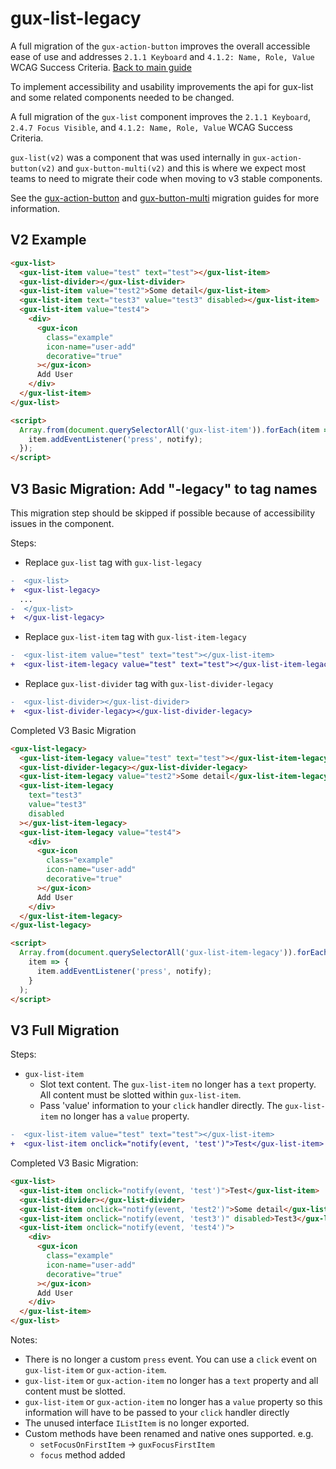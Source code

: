 # gux-list-legacy

A full migration of the `gux-action-button` improves the overall accessible ease of use and addresses `2.1.1 Keyboard` and `4.1.2: Name, Role, Value` WCAG Success Criteria.
[Back to main guide](./readme.md)

To implement accessibility and usability improvements the api for gux-list and some related components needed to be changed.

A full migration of the `gux-list` component improves the `2.1.1 Keyboard`, `2.4.7 Focus Visible`, and `4.1.2: Name, Role, Value` WCAG Success Criteria.

`gux-list(v2)` was a component that was used internally in `gux-action-button(v2)` and `gux-button-multi(v2)` and this is where we expect most teams to need to migrate their code when moving to v3 stable components.

See the [gux-action-button](./gux-action-button-legacy.md) and [gux-button-multi](./gux-button-multi-legacy.md) migration guides for more information.

## V2 Example

```html
<gux-list>
  <gux-list-item value="test" text="test"></gux-list-item>
  <gux-list-divider></gux-list-divider>
  <gux-list-item value="test2">Some detail</gux-list-item>
  <gux-list-item text="test3" value="test3" disabled></gux-list-item>
  <gux-list-item value="test4">
    <div>
      <gux-icon
        class="example"
        icon-name="user-add"
        decorative="true"
      ></gux-icon>
      Add User
    </div>
  </gux-list-item>
</gux-list>

<script>
  Array.from(document.querySelectorAll('gux-list-item')).forEach(item => {
    item.addEventListener('press', notify);
  });
</script>
```

## V3 Basic Migration: Add "-legacy" to tag names

This migration step should be skipped if possible because of accessibility issues in the component.

Steps:

- Replace `gux-list` tag with `gux-list-legacy`

```diff
-  <gux-list>
+  <gux-list-legacy>
  ...
-  </gux-list>
+  </gux-list-legacy>
```

- Replace `gux-list-item` tag with `gux-list-item-legacy`

```diff
-  <gux-list-item value="test" text="test"></gux-list-item>
+  <gux-list-item-legacy value="test" text="test"></gux-list-item-legacy>
```

- Replace `gux-list-divider` tag with `gux-list-divider-legacy`

```diff
-  <gux-list-divider></gux-list-divider>
+  <gux-list-divider-legacy></gux-list-divider-legacy>
```

Completed V3 Basic Migration

```html
<gux-list-legacy>
  <gux-list-item-legacy value="test" text="test"></gux-list-item-legacy>
  <gux-list-divider-legacy></gux-list-divider-legacy>
  <gux-list-item-legacy value="test2">Some detail</gux-list-item-legacy>
  <gux-list-item-legacy
    text="test3"
    value="test3"
    disabled
  ></gux-list-item-legacy>
  <gux-list-item-legacy value="test4">
    <div>
      <gux-icon
        class="example"
        icon-name="user-add"
        decorative="true"
      ></gux-icon>
      Add User
    </div>
  </gux-list-item-legacy>
</gux-list-legacy>

<script>
  Array.from(document.querySelectorAll('gux-list-item-legacy')).forEach(
    item => {
      item.addEventListener('press', notify);
    }
  );
</script>
```

## V3 Full Migration

Steps:

- `gux-list-item`
  - Slot text content. The `gux-list-item` no longer has a `text` property. All content must be slotted within `gux-list-item`.
  - Pass 'value' information to your `click` handler directly. The `gux-list-item` no longer has a `value` property.

```diff
-  <gux-list-item value="test" text="test"></gux-list-item>
+  <gux-list-item onclick="notify(event, 'test')">Test</gux-list-item>
```

Completed V3 Basic Migration:

```html
<gux-list>
  <gux-list-item onclick="notify(event, 'test')">Test</gux-list-item>
  <gux-list-divider></gux-list-divider>
  <gux-list-item onclick="notify(event, 'test2')">Some detail</gux-list-item>
  <gux-list-item onclick="notify(event, 'test3')" disabled>Test3</gux-list-item>
  <gux-list-item onclick="notify(event, 'test4')">
    <div>
      <gux-icon
        class="example"
        icon-name="user-add"
        decorative="true"
      ></gux-icon>
      Add User
    </div>
  </gux-list-item>
</gux-list>
```

Notes:

- There is no longer a custom `press` event. You can use a `click` event on `gux-list-item` or `gux-action-item`.
- `gux-list-item` or `gux-action-item` no longer has a `text` property and all content must be slotted.
- `gux-list-item` or `gux-action-item` no longer has a `value` property so this information will have to be passed to your `click` handler directly
- The unused interface `IListItem` is no longer exported.
- Custom methods have been renamed and native ones supported.
  e.g.
  - `setFocusOnFirstItem` -> `guxFocusFirstItem`
  - `focus` method added
